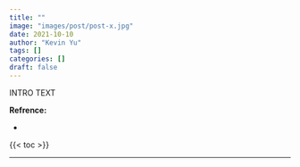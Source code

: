 ```yaml
---
title: ""
image: "images/post/post-x.jpg"
date: 2021-10-10
author: "Kevin Yu"
tags: []
categories: []
draft: false
---
```


INTRO TEXT

**Refrence:**

- []()

{{< toc >}}

---

